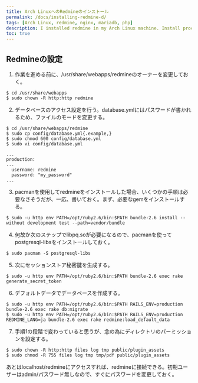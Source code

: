 ```yaml
---
title: Arch LinuxへのRedmineのインストール
permalink: /docs/installing-redmine-d/
tags: [Arch Linux, redmine, nginx, mariadb, php]
description: I installed redmine in my Arch Linux machine. Install process is not so straight forward. 
toc: true
---
```

## Redmineの設定
1. 作業を進める前に、/usr/share/webapps/redmineのオーナーを変更しておく。
```
$ cd /usr/share/webapps
$ sudo chown -R http:http redmine
```

2. データベースのアクセス設定を行う。database.ymlにはパスワードが書かれるため、ファイルのモードを変更する。
```
$ cd /usr/share/webapps/redmine
$ sudo cp config/database.yml{.example,}
$ sudo chmod 600 config/database.yml
$ sudo vi config/database.yml
```
```
...
production:
...
  username: redmine
  password: "my_password"
...
```

3. pacmanを使用してredmineをインストールした場合、いくつかの手順は必要なさそうだが、一応、書いておく。まず、必要なgemをインストールする。
```
$ sudo -u http env PATH=/opt/ruby2.6/bin:$PATH bundle-2.6 install --without development test --path=vendor/bundle
```

4. 何故か次のステップでlibpq.soが必要になるので、pacmanを使ってpostgresql-libsをインストールしておく。
```
$ sudo pacman -S postgresql-libs
```

5. 次にセッションストア秘密鍵を生成する。
```
$ sudo -u http env PATH=/opt/ruby2.6/bin:$PATH bundle-2.6 exec rake generate_secret_token
```

6. デフォルトデータでデータベースを作成する。
```
$ sudo -u http env PATH=/opt/ruby2.6/bin:$PATH RAILS_ENV=production bundle-2.6 exec rake db:migrate
$ sudo -u http env PATH=/opt/ruby2.6/bin:$PATH RAILS_ENV=production REDMINE_LANG=ja bundle-2.6 exec rake redmine:load_default_data
```

7. 手順1の段階で変わっていると思うが、念の為にディレクトリのパーミッションを設定する。
```
$ sudo chown -R http:http files log tmp public/plugin_assets
$ sudo chmod -R 755 files log tmp tmp/pdf public/plugin_assets
```

あとはlocalhost/redmineにアクセスすれば、redmineに接続できる。初期ユーザーはadmin/パスワード無しなので、すぐにパスワードを変更しておく。
